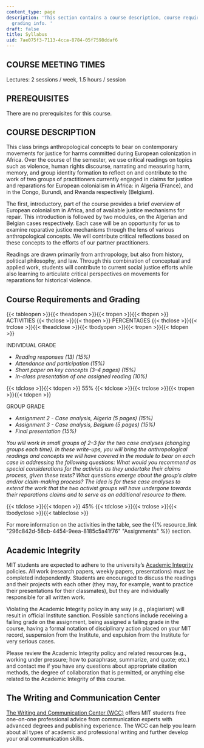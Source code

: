 ```yaml
---
content_type: page
description: 'This section contains a course description, course requirements, and
  grading info. '
draft: false
title: Syllabus
uid: 7ae075f3-7113-4cca-8784-05f7598ddaf6
---
```

## COURSE MEETING TIMES

Lectures: 2 sessions / week, 1.5 hours / session

## PREREQUISITES

There are no prerequisites for this course.

## COURSE DESCRIPTION

This class brings anthropological concepts to bear on contemporary movements for justice for harms committed during European colonization in Africa. Over the course of the semester, we use critical readings on topics such as violence, human rights discourse, narrating and measuring harm, memory, and group identity formation to reflect on and contribute to the work of two groups of practitioners currently engaged in claims for justice and reparations for European colonialism in Africa: in Algeria (France), and in the Congo, Burundi, and Rwanda respectively (Belgium).

The first, introductory, part of the course provides a brief overview of European colonialism in Africa, and of available justice mechanisms for repair. This introduction is followed by two modules, on the Algerian and Belgian cases respectively. Each case will be an opportunity for us to examine reparative justice mechanisms through the lens of various anthropological concepts. We will contribute critical reflections based on these concepts to the efforts of our partner practitioners.

Readings are drawn primarily from anthropology, but also from history, political philosophy, and law. Through this combination of conceptual and applied work, students will contribute to current social justice efforts while also learning to articulate critical perspectives on movements for reparations for historical violence.

## Course Requirements and Grading

{{< tableopen >}}{{< theadopen >}}{{< tropen >}}{{< thopen >}}
ACTIVITIES
{{< thclose >}}{{< thopen >}}
PERCENTAGES
{{< thclose >}}{{< trclose >}}{{< theadclose >}}{{< tbodyopen >}}{{< tropen >}}{{< tdopen >}}

INDIVIDUAL GRADE 

- *Reading responses (13) (15%)*
- *Attendance and participation (15%)*
- *Short paper on key concepts (3–4 pages) (15%)*
- *In-class presentation of one assigned reading (10%)*

{{< tdclose >}}{{< tdopen >}}
55%
{{< tdclose >}}{{< trclose >}}{{< tropen >}}{{< tdopen >}}

GROUP GRADE

- *Assignment 2 - Case analysis, Algeria (5 pages) (15%)*
- *Assignment 3 - Case analysis, Belgium (5 pages) (15%)*
- *Final presentation (15%)*

*You will work in small groups of 2–3 for the two case analyses (changing groups each time). In these write-ups, you will bring the anthropological readings and concepts we will have covered in the module to bear on each case in addressing the following questions: What would you recommend as special considerations for the activists as they undertake their claims process, given these texts? What questions emerge about the group’s claim and/or claim-making process? The idea is for these case analyses to extend the work that the two activist groups will have undergone towards their reparations claims and to serve as an additional resource to them.*

{{< tdclose >}}{{< tdopen >}}
45%
{{< tdclose >}}{{< trclose >}}{{< tbodyclose >}}{{< tableclose >}}

For more information on the activities in the table, see the {{% resource_link "296c842d-58cb-4454-9eea-8185c5a41f76" "Assignments" %}} section.

## Academic Integrity

MIT students are expected to adhere to the university’s [Academic Integrity](http://integrity.mit.edu/) policies. All work (research papers, weekly papers, presentations) must be completed independently. Students are encouraged to discuss the readings and their projects with each other (they may, for example, want to practice their presentations for their classmates), but they are individually responsible for all written work.

Violating the Academic Integrity policy in any way (e.g., plagiarism) will result in official Institute sanction. Possible sanctions include receiving a failing grade on the assignment, being assigned a failing grade in the course, having a formal notation of disciplinary action placed on your MIT record, suspension from the Institute, and expulsion from the Institute for very serious cases.

Please review the Academic Integrity policy and related resources (e.g., working under pressure; how to paraphrase, summarize, and quote; etc.) and contact me if you have any questions about appropriate citation methods, the degree of collaboration that is permitted, or anything else related to the Academic Integrity of this course.

## The Writing and Communication Center

[The Writing and Communication Center (WCC)](https://cmsw.mit.edu/writing-and-communication-center/) offers MIT students free one-on-one professional advice from communication experts with advanced degrees and publishing experience. The WCC can help you learn about all types of academic and professional writing and further develop your oral communication skills.